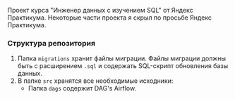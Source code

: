 Проект курса "Инженер данных с изучением SQL" от Яндекс Практикума. Некоторые части проекта я скрыл по просьбе Яндекс Практикума.

### Структура репозитория
1. Папка `migrations` хранит файлы миграции. Файлы миграции должны быть с расширением `.sql` и содержать SQL-скрипт обновления базы данных.
2. В папке `src` хранятся все необходимые исходники: 
    * Папка `dags` содержит DAG's Airflow.


